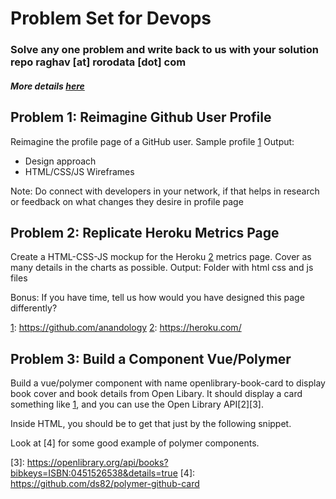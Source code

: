 # Problem Set for Devops
### Solve any one problem and write back to us with your solution repo raghav [at] rorodata [dot] com
##### More details [here](https://angel.co/rorodata/jobs/283569-devops-engineer)

## **Problem 1: Reimagine Github User Profile**

Reimagine the profile page of a GitHub user. Sample profile [1]
Output:
- Design approach
- HTML/CSS/JS Wireframes

Note: Do connect with developers in your network, if that helps in research or feedback on what changes they desire in profile page

## **Problem 2: Replicate Heroku Metrics Page**

Create a HTML-CSS-JS mockup for the Heroku [2] metrics page. Cover as many details in the charts as possible.
Output: Folder with html css and js files

Bonus: If you have time, tell us how would you have designed this page differently?

[1]: https://github.com/anandology [2]: https://heroku.com/

## **Problem 3: Build a Component Vue/Polymer**

Build a vue/polymer component with name openlibrary-book-card to display book cover and book details from Open Libary. It should display a card something like [1], and you can use the Open Library API[2][3].

Inside HTML, you should be to get that just by the following snippet. 

<openlibrary-book-card isbn="0451526538"></openlibrary-book-card> 

Look at [4] for some good example of polymer components.


[1]: http://anandology.com/tmp/ol-card-sample.png
[2]: https://openlibrary.org/dev/docs/api/books
[3]: https://openlibrary.org/api/books?bibkeys=ISBN:0451526538&details=true [4]: https://github.com/ds82/polymer-github-card

